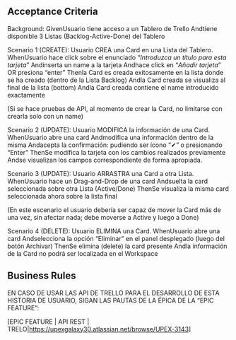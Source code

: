 ## Acceptance Criteria

Background: GivenUsuario tiene acceso a un Tablero de Trello Andtiene disponible 3 Listas (Backlog-Active-Done) del Tablero

Scenario 1 (CREATE): Usuario CREA una Card en una Lista del Tablero. WhenUsuario hace click sobre el enunciado “_Introduzca un título para esta
tarjeta_” Andinserta un name a la tarjeta Andhace click en “_Añadir tarjeta_” OR presiona “enter” Thenla Card es creada exitosamente en la lista donde
se ha creado (dentro de la Lista Backlog) Andla Card creada se visualiza al final de la lista (bottom) Andla Card creada contiene el name introducido
exactamente

(Si se hace pruebas de API, al momento de crear la Card, no limitarse con crearla solo con un name)

Scenario 2 (UPDATE): Usuario MODIFICA la información de una Card. WhenUsuario abre una card Andmodifica una información dentro de la misma Andacepta
la confirmación: pudiendo ser ícono “✔” o presionando “Enter” ThenSe modifica la tarjeta con los cambios realizados previamente Andse visualizan los
campos correspondiente de forma apropiada.

Scenario 3 (UPDATE): Usuario ARRASTRA una Card a otra Lista. WhenUsuario hace un Drag-and-Drop de una card Andsuelta la card seleccionada sobre otra
Lista (Active/Done) ThenSe visualiza la misma card seleccionada ahora sobre la lista final

(En este escenario el usuario debería ser capaz de mover la Card más de una vez, sin afectar nada; debe moverse a Active y luego a Done)

Scenario 4 (DELETE): Usuario ELIMINA una Card. WhenUsuario abre una card Andselecciona la opción “Eliminar” en el panel desplegado (luego del botón
Archivar) ThenSe elimina (delete) la card presente Andla información de la Card no podrá ser localizada en el Workspace

## Business Rules

EN CASO DE USAR LAS API DE TRELLO PARA EL DESARROLLO DE ESTA HISTORIA DE USUARIO, SIGAN LAS PAUTAS DE LA ÉPICA DE LA “EPIC FEATURE”:

[EPIC FEATURE | API REST | TRELO|https://upexgalaxy30.atlassian.net/browse/UPEX-3143]
